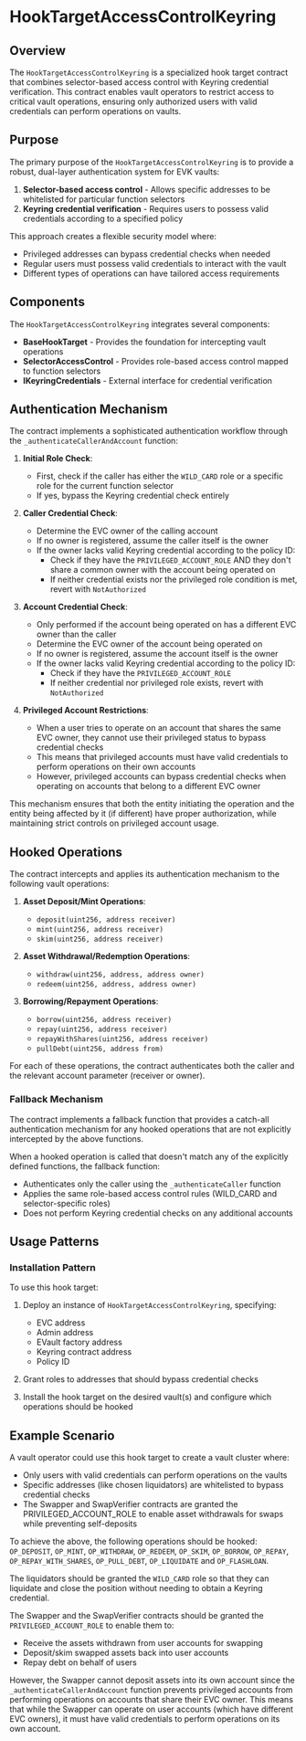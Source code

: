 # HookTargetAccessControlKeyring

## Overview

The `HookTargetAccessControlKeyring` is a specialized hook target contract that combines selector-based access control with Keyring credential verification. This contract enables vault operators to restrict access to critical vault operations, ensuring only authorized users with valid credentials can perform operations on vaults.

## Purpose

The primary purpose of the `HookTargetAccessControlKeyring` is to provide a robust, dual-layer authentication system for EVK vaults:

1. **Selector-based access control** - Allows specific addresses to be whitelisted for particular function selectors
2. **Keyring credential verification** - Requires users to possess valid credentials according to a specified policy

This approach creates a flexible security model where:
- Privileged addresses can bypass credential checks when needed
- Regular users must possess valid credentials to interact with the vault
- Different types of operations can have tailored access requirements

## Components

The `HookTargetAccessControlKeyring` integrates several components:

- **BaseHookTarget** - Provides the foundation for intercepting vault operations
- **SelectorAccessControl** - Provides role-based access control mapped to function selectors
- **IKeyringCredentials** - External interface for credential verification

## Authentication Mechanism

The contract implements a sophisticated authentication workflow through the `_authenticateCallerAndAccount` function:

1. **Initial Role Check**:
   - First, check if the caller has either the `WILD_CARD` role or a specific role for the current function selector
   - If yes, bypass the Keyring credential check entirely

2. **Caller Credential Check**:
   - Determine the EVC owner of the calling account
   - If no owner is registered, assume the caller itself is the owner
   - If the owner lacks valid Keyring credential according to the policy ID:
     - Check if they have the `PRIVILEGED_ACCOUNT_ROLE` AND they don't share a common owner with the account being operated on
     - If neither credential exists nor the privileged role condition is met, revert with `NotAuthorized`

3. **Account Credential Check**:
   - Only performed if the account being operated on has a different EVC owner than the caller
   - Determine the EVC owner of the account being operated on
   - If no owner is registered, assume the account itself is the owner
   - If the owner lacks valid Keyring credential according to the policy ID:
     - Check if they have the `PRIVILEGED_ACCOUNT_ROLE`
     - If neither credential nor privileged role exists, revert with `NotAuthorized`

4. **Privileged Account Restrictions**:
   - When a user tries to operate on an account that shares the same EVC owner, they cannot use their privileged status to bypass credential checks
   - This means that privileged accounts must have valid credentials to perform operations on their own accounts
   - However, privileged accounts can bypass credential checks when operating on accounts that belong to a different EVC owner

This mechanism ensures that both the entity initiating the operation and the entity being affected by it (if different) have proper authorization, while maintaining strict controls on privileged account usage.

## Hooked Operations

The contract intercepts and applies its authentication mechanism to the following vault operations:

1. **Asset Deposit/Mint Operations**:
   - `deposit(uint256, address receiver)`
   - `mint(uint256, address receiver)`
   - `skim(uint256, address receiver)`

2. **Asset Withdrawal/Redemption Operations**:
   - `withdraw(uint256, address, address owner)`
   - `redeem(uint256, address, address owner)`

3. **Borrowing/Repayment Operations**:
   - `borrow(uint256, address receiver)`
   - `repay(uint256, address receiver)`
   - `repayWithShares(uint256, address receiver)`
   - `pullDebt(uint256, address from)`

For each of these operations, the contract authenticates both the caller and the relevant account parameter (receiver or owner).

### Fallback Mechanism

The contract implements a fallback function that provides a catch-all authentication mechanism for any hooked operations that are not explicitly intercepted by the above functions.

When a hooked operation is called that doesn't match any of the explicitly defined functions, the fallback function:
- Authenticates only the caller using the `_authenticateCaller` function
- Applies the same role-based access control rules (WILD_CARD and selector-specific roles)
- Does not perform Keyring credential checks on any additional accounts

## Usage Patterns

### Installation Pattern

To use this hook target:

1. Deploy an instance of `HookTargetAccessControlKeyring`, specifying:
   - EVC address
   - Admin address
   - EVault factory address
   - Keyring contract address
   - Policy ID

2. Grant roles to addresses that should bypass credential checks

3. Install the hook target on the desired vault(s) and configure which operations should be hooked

## Example Scenario

A vault operator could use this hook target to create a vault cluster where:
- Only users with valid credentials can perform operations on the vaults
- Specific addresses (like chosen liquidators) are whitelisted to bypass credential checks
- The Swapper and SwapVerifier contracts are granted the PRIVILEGED_ACCOUNT_ROLE to enable asset withdrawals for swaps while preventing self-deposits

To achieve the above, the following operations should be hooked: `OP_DEPOSIT`, `OP_MINT`, `OP_WITHDRAW`, `OP_REDEEM`, `OP_SKIM`, `OP_BORROW`, `OP_REPAY`, `OP_REPAY_WITH_SHARES`, `OP_PULL_DEBT`, `OP_LIQUIDATE` and `OP_FLASHLOAN`.

The liquidators should be granted the `WILD_CARD` role so that they can liquidate and close the position without needing to obtain a Keyring credential.

The Swapper and the SwapVerifier contracts should be granted the `PRIVILEGED_ACCOUNT_ROLE` to enable them to:
- Receive the assets withdrawn from user accounts for swapping
- Deposit/skim swapped assets back into user accounts
- Repay debt on behalf of users

However, the Swapper cannot deposit assets into its own account since the `_authenticateCallerAndAccount` function prevents privileged accounts from performing operations on accounts that share their EVC owner. This means that while the Swapper can operate on user accounts (which have different EVC owners), it must have valid credentials to perform operations on its own account.